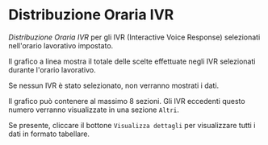 # Distribuzione Oraria IVR

*Distribuzione Oraria IVR* per gli IVR (Interactive Voice Response)
selezionati nell'orario lavorativo impostato.

Il grafico a linea mostra il totale delle scelte effettuate negli IVR
selezionati durante l'orario lavorativo.

Se nessun IVR è stato selezionato, non verranno mostrati i dati.

Il grafico può contenere al massimo 8 sezioni. Gli IVR eccedenti questo
numero verranno visualizzate in una sezione `Altri`.

Se presente, cliccare il bottone `Visualizza dettagli` per visualizzare
tutti i dati in formato tabellare.
